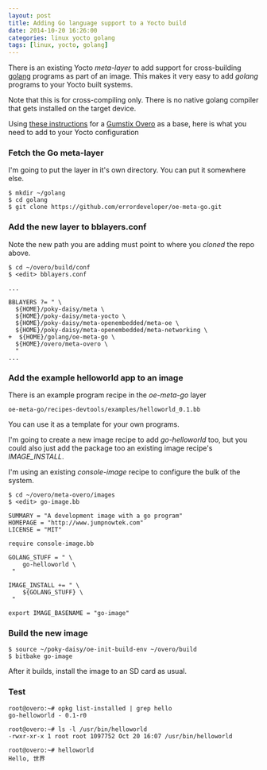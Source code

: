 ```yaml
---
layout: post
title: Adding Go language support to a Yocto build
date: 2014-10-20 16:26:00
categories: linux yocto golang
tags: [linux, yocto, golang]
---
```


There is an existing Yocto *meta-layer* to add support for cross-building [golang][golang] programs as part of an image. This makes it very easy to add *golang* programs to your Yocto built systems.

Note that this is for cross-compiling only. There is no native golang compiler that gets installed on the target device.

Using [these instructions][overo-build] for a [Gumstix Overo][overo] as a base, here is what you need to add to your Yocto configuration

### Fetch the Go meta-layer

I'm going to put the layer in it's own directory. You can put it somewhere else.

    $ mkdir ~/golang
    $ cd golang
    $ git clone https://github.com/errordeveloper/oe-meta-go.git


### Add the new layer to bblayers.conf

Note the new path you are adding must point to where you *cloned* the repo above.

    $ cd ~/overo/build/conf
    $ <edit> bblayers.conf

    ...

    BBLAYERS ?= " \
      ${HOME}/poky-daisy/meta \
      ${HOME}/poky-daisy/meta-yocto \
      ${HOME}/poky-daisy/meta-openembedded/meta-oe \
      ${HOME}/poky-daisy/meta-openembedded/meta-networking \
    +  ${HOME}/golang/oe-meta-go \
      ${HOME}/overo/meta-overo \
      "
    ...

### Add the example helloworld app to an image

There is an example program recipe in the *oe-meta-go* layer 

    oe-meta-go/recipes-devtools/examples/helloworld_0.1.bb

You can use it as a template for your own programs.

I'm going to create a new image recipe to add *go-helloworld* too, but you could also just add the package too an existing image recipe's *IMAGE_INSTALL*.

I'm using an existing *console-image* recipe to configure the bulk of the system.

    $ cd ~/overo/meta-overo/images
    $ <edit> go-image.bb

    SUMMARY = "A development image with a go program"
    HOMEPAGE = "http://www.jumpnowtek.com"
    LICENSE = "MIT"

    require console-image.bb

    GOLANG_STUFF = " \
        go-helloworld \
     "

    IMAGE_INSTALL += " \
        ${GOLANG_STUFF} \
     "

    export IMAGE_BASENAME = "go-image"

### Build the new image

    $ source ~/poky-daisy/oe-init-build-env ~/overo/build
    $ bitbake go-image

After it builds, install the image to an SD card as usual.

### Test
 
    root@overo:~# opkg list-installed | grep hello
    go-helloworld - 0.1-r0

    root@overo:~# ls -l /usr/bin/helloworld
    -rwxr-xr-x 1 root root 1097752 Oct 20 16:07 /usr/bin/helloworld

    root@overo:~# helloworld
    Hello, 世界


[golang]: http://golang.org/
[overo-build]: http://www.jumpnowtek.com/gumstix/overo/Overo-Systems-with-Yocto.html
[overo]: https://www.gumstix.com